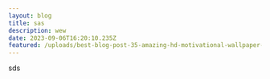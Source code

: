 ```yaml
---
layout: blog
title: sas
description: wew
date: 2023-09-06T16:20:10.235Z
featured: /uploads/best-blog-post-35-amazing-hd-motivational-wallpaper-for-your-desktop-check-more-at-https___dougleschan_com_uncategorized_35-amazing-hd-motivational-wallpaper-for-your-desktop-2_.jpg
---
```

s﻿ds